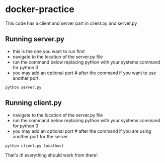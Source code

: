 # docker-practice

This code has a client and server part in client.py and server.py

## Running server.py

- this is the one you want to run first
- navigate to the location of the server.py file
- run the command below replacing python with your systems command for python 3
- you may add an optional port # after the command if you want to use another port.

```
python server.py
```

## Running client.py
- navigate to the location of the server.py file
- run the command below replacing python with your systems command for python 3
- you may add an optional port # after the command if you are using another port for the server.

```
python client.py localhost
```

That's it! everything should work from there!